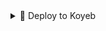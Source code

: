 


<details><summary>📌 Deploy to Koyeb </summary>

<details><summary>📌 Deploy to Render </summary>
  
[![Deploy to Render](https://render.com/images/deploy-to-render-button.svg)](https://render.com/deploy?repo=https://github.com/anthony-project/Automatic-accept-request-bot-)

</details>
  
<details><summary>📌 Deploy to Heroku </summary>
  
<a href="https://heroku.com/deploy?template=https://github.com/anthony-project/Automatic-accept-request-bot-"> <img src="https://img.shields.io/badge/Deploy%20To%20Heroku-black?style=for-the-badge&logo=heroku" width="220" height="38.45"></p></a>
</details>

  
<details><summary>📌 Deploy to Okteto </summary>
  
[![Deploy on Okteto](https://okteto.com/develop-okteto.svg)](https://cloud.okteto.com/deploy?repository=https://github.com/anthony-project/Automatic-accept-request-bot/)
</details>

<details><summary>📌 Deploy to VPS/Local </summary>


  ```ssh
  git clone https://github.com/anthony-project/Automatic-accept-request-bot
  pip3 install -r requirements.txt
  # fill config.py vars
  python3 bot.py
  ```

</details>

## 🏷 Environment Variables #
  - `API_ID` - Your Telegram API ID.Get it [Here](my.telegram.org)
  - `API_HASH` - Your Telegram API HASH.Get it [Here](my.telegram.org)
  - `DB_URL` - Add MongoDB Database URI.
  - `DB_NAME` - Add Mongodb Database Name.
  - `BOT_USERNAME` - Add Bot Username.
  - `BOT_TOKEN` - Your Bot Token. Get it from [Here](https://t.me/BotFather)
  - `FORCE_SUB` - Your Force subscribe channel id Get it from @MissRose_Bot
  - `LOG_CHANNEL` - Bot Logs Sending Channel. If You Don't Need This To Remove This Variable In Your Server
  - `ADMIN` - bot owners Id/ ids ( for broadcast and stats cmds). for multiple use space.

  Available Commond:-
  ```
start - Check Bot Alive.
stats - Check Bot Status.
broadcast - Broadcast Massage Send All Users In Bot.
restart - Send Message All Users In Bot & Bot Restart & Re-Deploy Server.
```

